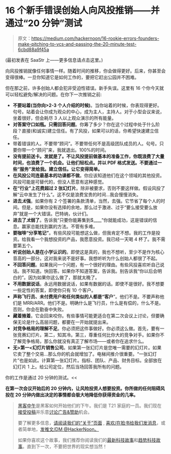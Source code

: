 # 16 个新手错误创始人向风投推销——并通过“20 分钟”测试

> 原文：<https://medium.com/hackernoon/16-rookie-errors-founders-make-pitching-to-vcs-and-passing-the-20-minute-test-6cbd88a9f45a>

(最初发表在 SaaStr 上——更多信息请点击这里。)

向风投推销就像任何事情一样。随着时间的推移，你会做得更好。后来，你甚至会变得很棒。一旦你知道它是如何工作的，要把它赶出公园并不困难。

但在那之前，许多创始人都会犯非受迫性错误。新手失误。这里有 16 个你今天就可以轻松避免/解决的问题。在你下一次推销之前:

*   **不要站着(当你向>2-3 个人介绍的时候)**。当你站着的时候，你表现得更好。句号。站着会让你成为观众的中心，成为主人，主持人。对于小型会议来说，坐着很好，但会耗尽 3 人以上观众演示的所有能量。
*   **对答案守口如瓶。只需回答问题**。你筹了多少？你在这个过程中处于什么阶段？直接(和诚实)建立信任。有了风投，如果可以的话，你希望快速建立信任。
*   带着错误的人。不要带“顾问”。不要带任何不是高级团队成员的人。句号。只要你带一个“顾问”来，我就退出。100%的时间。
*   **没有提前送卡。发就是了。不让风投提前做基本的准备工作，你既浪费了大量时间，也浪费了一个机会。让他们轻松点。并以 PDF 格式发送。不要通过一些“服务”发给我。建立信任。让它变得简单。**
*   **在风投公司连最基本的功课都不做**。你应该知道他们在这个领域的其他投资。风投可能是可替代的，但没人愿意有这种感觉。
*   **在“行业”上花费超过 2 张幻灯片**。除非被要求，否则不要这样做。假设风投了解“云中发生了什么”。这不仅是浪费宝贵的时间…我会慢慢消失。
*   **进去*太*强**。如果你有 2 个签署的条款清单，当然，去强。它节省了每个人的时间。但是，如果你没有选择的余地，那么过于激进、过于“要么接受要么放弃”就是一个大错误。巴特纳，伙计们。
*   **进去了*太*弱了**。告诉我“只要你能筹集到$____”你就能成功，这是错误的信息。赢家总能找到赢的方法。不管有多难。
*   **要咖啡“分享笔记”**。有些风投可能想这么做，但我肯定不想。我的工作是投资。给我看一个我想投资的产品，我愿意投资。我已经一天喝 4 杯了。我不需要第五个。
*   **听说创始人是在小学认识的**。即使这是真的，我也不想听，至少不是作为核心音高的一部分。这对我来说不是好事。我想听听为什么创始人都很了不起。
*   **不回答问题**。如果我问一个问题，有一个很好的理由。有些风投喜欢听自己说话。我不知道。快回答。如果你不知道答案，告诉我。别告诉我“你以后会明白的”。因为如果你这么做了，那就太晚了。
*   **不用数据说话**。永远用数据说话，如果有数据的话。即使不是很好。我不想要一些定性的答案，即使你只有 10 个客户。
*   **声称飞行员、未付费用户和任何类似的人都是“客户**”。他们不是。不要声称他们是 MRR/ARR。他们不是。明确什么是飞行员，什么是有偿的，什么不是。否则，你会在勤奋中失败。
*   **藏着掖着**。它会回来咬你。有些事情可能更适合在第二次会议上讨论，但要确保无论是什么高层问题，都要在一开始就提出来。
*   **对竞争格局的理解不足**。你必须把这件事做好。你必须这么做。首先，要有一张竞赛幻灯片。第二，知其冷。第三，尊重任何比你大的竞争对手。如果你不了解竞争格局，那么你就没有真正了解市场——或者你在追求什么。
*   **无>第一<幻灯片销售公司**。如果第一张幻灯片是您唯一需要的幻灯片。如果它卖了整个交易…那么你的机会就增加了。电梯间推介很重要。“一张幻灯片”也是如此。计算第一张幻灯片。指标、团队、产品、财务目标。全部放在幻灯片 1 上。给公司定位，然后当场回答我所有的问题。

你的工作是通过 20 分钟的测试。<<

**在第一次会议开始后的 20 分钟内，让风险投资人想要投资。你所做的任何阻碍风投在 20 分钟内做出决定的事情都会极大地降低你获得资金的几率。**

> [黑客中午](http://bit.ly/Hackernoon)是黑客如何开始他们的下午。我们是 T21 家庭的一员。我们现在[接受投稿](http://bit.ly/hackernoonsubmission)并乐意[讨论广告&赞助](mailto:partners@amipublications.com)机会。
> 
> 要了解更多信息，[请阅读我们的“关于”页面](https://goo.gl/4ofytp) , [喜欢/在脸书给我们发消息](http://bit.ly/HackernoonFB)，或者简单地，[发推文/DM @HackerNoon。](https://goo.gl/k7XYbx)
> 
> 如果你喜欢这个故事，我们推荐你阅读我们的[最新科技故事](http://bit.ly/hackernoonlatestt)和[趋势科技故事](https://hackernoon.com/trending)。直到下一次，不要把世界的现实想当然！
